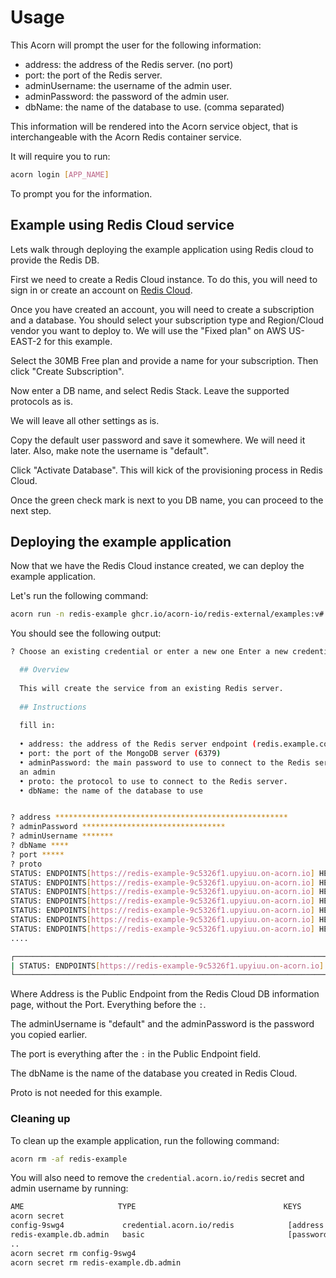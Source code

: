 # Usage

This Acorn will prompt the user for the following information:

* address: the address of the Redis server. (no port)
* port: the port of the Redis server.
* adminUsername: the username of the admin user.
* adminPassword: the password of the admin user.
* dbName: the name of the database to use. (comma separated)

This information will be rendered into the Acorn service object, that is interchangeable with the Acorn Redis container service.

It will require you to run:

```bash
acorn login [APP_NAME]
```

To prompt you for the information.

## Example using Redis Cloud service

Lets walk through deploying the example application using Redis cloud to provide the Redis DB.

First we need to create a Redis Cloud instance. To do this, you will need to sign in or create an account on [Redis Cloud](https://app.redislabs.com).

Once you have created an account, you will need to create a subscription and a database. You should select your subscription type and Region/Cloud vendor you want to deploy to. We will use the "Fixed plan" on AWS US-EAST-2 for this example.

Select the 30MB Free plan and provide a name for your subscription. Then click "Create Subscription".

Now enter a DB name, and select Redis Stack. Leave the supported protocols as is.

We will leave all other settings as is.

Copy the default user password and save it somewhere. We will need it later. Also, make note the username is "default".

Click "Activate Database". This will kick of the provisioning process in Redis Cloud.

Once the green check mark is next to you DB name, you can proceed to the next step.

## Deploying the example application

Now that we have the Redis Cloud instance created, we can deploy the example application.

Let's run the following command:

```bash
acorn run -n redis-example ghcr.io/acorn-io/redis-external/examples:v#.#.#
```

You should see the following output:

```bash
? Choose an existing credential or enter a new one Enter a new credential

  ## Overview                                                                 
                                                                              
  This will create the service from an existing Redis server.                 
                                                                              
  ## Instructions                                                             
                                                                              
  fill in:                                                                    
                                                                              
  • address: the address of the Redis server endpoint (redis.example.com)     
  • port: the port of the MongoDB server (6379)                               
  • adminPassword: the main password to use to connect to the Redis server as 
  an admin                                                                    
  • proto: the protocol to use to connect to the Redis server.                
  • dbName: the name of the database to use                                   


? address ****************************************************
? adminPassword ********************************
? adminUsername *******
? dbName ****
? port *****
? proto 
STATUS: ENDPOINTS[https://redis-example-9c5326f1.upyiuu.on-acorn.io] HEALTHY[0] UPTODATE[0] "acorn login redis-example" required
STATUS: ENDPOINTS[https://redis-example-9c5326f1.upyiuu.on-acorn.io] HEALTHY[0] UPTODATE[0] (container: app): waiting for service to be created [db], waiting for service to be ready [db]; (service: db): acorn [redis-example.db] is not ready
STATUS: ENDPOINTS[https://redis-example-9c5326f1.upyiuu.on-acorn.io] HEALTHY[0] UPTODATE[0] (container: app): waiting for service to be created [db], waiting for service to be ready [db], waiting for service to be created [db], waiting for service to be ready [db]; (service: db): acorn [redis-example.db] is not ready, acorn [redis-example.db] is not ready; type *unstructured.Unstructured not assignable to *v1.AppInstance
STATUS: ENDPOINTS[https://redis-example-9c5326f1.upyiuu.on-acorn.io] HEALTHY[0] UPTODATE[0] (container: app): waiting for service to be created [db], waiting for service to be ready [db]; (service: db): acorn [redis-example.db] is not ready; type *unstructured.Unstructured not assignable to *v1.AppInstance, [routes.go:92] type *unstructured.Unstructured not assignable to *v1.AppInstance
STATUS: ENDPOINTS[https://redis-example-9c5326f1.upyiuu.on-acorn.io] HEALTHY[0] UPTODATE[0] (container: app): waiting for service to be created [db], waiting for service to be ready [db]; (service: db): acorn [redis-example.db] is not ready
STATUS: ENDPOINTS[https://redis-example-9c5326f1.upyiuu.on-acorn.io] HEALTHY[0] UPTODATE[0] (container: app): waiting for service to be ready [db]; (service: db): acorn [redis-example.db] is not ready
STATUS: ENDPOINTS[https://redis-example-9c5326f1.upyiuu.on-acorn.io] HEALTHY[0] UPTODATE[0] (container: app): waiting for service to be ready [db]
....

┌────────────────────────────────────────────────────────────────────────────────────────────────┐
| STATUS: ENDPOINTS[https://redis-example-9c5326f1.upyiuu.on-acorn.io] HEALTHY[1] UPTODATE[1] OK |
└────────────────────────────────────────────────────────────────────────────────────────────────┘
```

Where Address is the Public Endpoint from the Redis Cloud DB information page, without the Port. Everything before the `:`.

The adminUsername is "default" and the adminPassword is the password you copied earlier.

The port is everything after the `:` in the Public Endpoint field.

The dbName is the name of the database you created in Redis Cloud.

Proto is not needed for this example.

### Cleaning up

To clean up the example application, run the following command:

```bash
acorn rm -af redis-example
```

You will also need to remove the `credential.acorn.io/redis` secret and admin username by running:

```bash
AME                     TYPE                                 KEYS                                                                        CREATED
acorn secret 
config-9swg4             credential.acorn.io/redis            [address adminPassword adminUsername dbName port proto]                     23m ago
redis-example.db.admin   basic                                [password username]                                                         5h30m ago
..
acorn secret rm config-9swg4
acorn secret rm redis-example.db.admin
```
